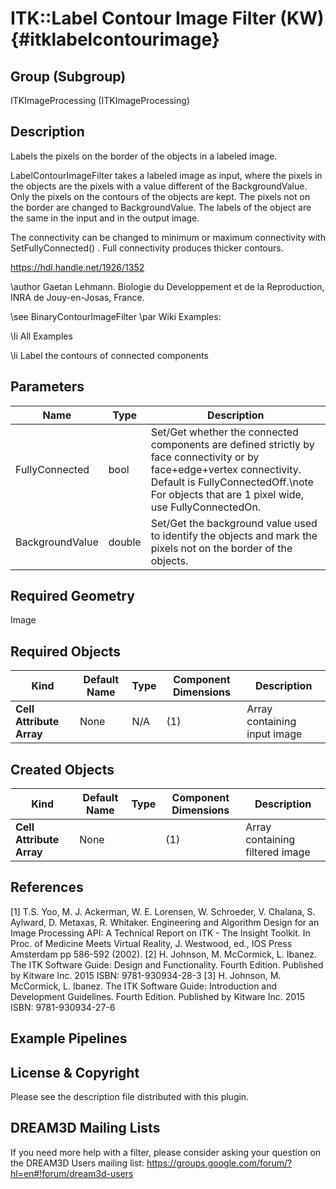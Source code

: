 ITK::Label Contour Image Filter (KW) {#itklabelcontourimage}
====================

## Group (Subgroup) ##

ITKImageProcessing (ITKImageProcessing)

## Description ##

Labels the pixels on the border of the objects in a labeled image.

LabelContourImageFilter takes a labeled image as input, where the pixels in the objects are the pixels with a value different of the BackgroundValue. Only the pixels on the contours of the objects are kept. The pixels not on the border are changed to BackgroundValue. The labels of the object are the same in the input and in the output image.

The connectivity can be changed to minimum or maximum connectivity with SetFullyConnected() . Full connectivity produces thicker contours.

https://hdl.handle.net/1926/1352 

\author Gaetan Lehmann. Biologie du Developpement et de la Reproduction, INRA de Jouy-en-Josas, France.

\see BinaryContourImageFilter 
\par Wiki Examples:

\li All Examples 

\li Label the contours of connected components

## Parameters ##

| Name | Type | Description |
|------|------|-------------|
| FullyConnected | bool| Set/Get whether the connected components are defined strictly by face connectivity or by face+edge+vertex connectivity. Default is FullyConnectedOff.\note For objects that are 1 pixel wide, use FullyConnectedOn. |
| BackgroundValue | double| Set/Get the background value used to identify the objects and mark the pixels not on the border of the objects. |


## Required Geometry ##

Image

## Required Objects ##

| Kind | Default Name | Type | Component Dimensions | Description |
|------|--------------|------|----------------------|-------------|
| **Cell Attribute Array** | None | N/A | (1)  | Array containing input image

## Created Objects ##

| Kind | Default Name | Type | Component Dimensions | Description |
|------|--------------|------|----------------------|-------------|
| **Cell Attribute Array** | None |  | (1)  | Array containing filtered image

## References ##

[1] T.S. Yoo, M. J. Ackerman, W. E. Lorensen, W. Schroeder, V. Chalana, S. Aylward, D. Metaxas, R. Whitaker. Engineering and Algorithm Design for an Image Processing API: A Technical Report on ITK - The Insight Toolkit. In Proc. of Medicine Meets Virtual Reality, J. Westwood, ed., IOS Press Amsterdam pp 586-592 (2002). 
[2] H. Johnson, M. McCormick, L. Ibanez. The ITK Software Guide: Design and Functionality. Fourth Edition. Published by Kitware Inc. 2015 ISBN: 9781-930934-28-3
[3] H. Johnson, M. McCormick, L. Ibanez. The ITK Software Guide: Introduction and Development Guidelines. Fourth Edition. Published by Kitware Inc. 2015 ISBN: 9781-930934-27-6

## Example Pipelines ##



## License & Copyright ##

Please see the description file distributed with this plugin.

## DREAM3D Mailing Lists ##

If you need more help with a filter, please consider asking your question on the DREAM3D Users mailing list:
https://groups.google.com/forum/?hl=en#!forum/dream3d-users
